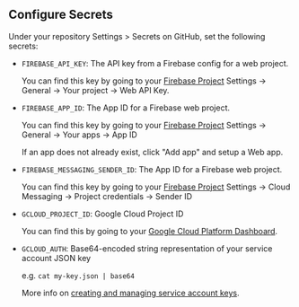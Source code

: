 ## Configure Secrets

Under your repository Settings > Secrets on GitHub, set the following secrets:

- `FIREBASE_API_KEY`: The API key from a Firebase config for a web project.

  You can find this key by going to your [Firebase Project](https://console.firebase.google.com/) Settings -> General -> Your project -> Web API Key.

- `FIREBASE_APP_ID`: The App ID for a Firebase web project.

  You can find this key by going to your [Firebase Project](https://console.firebase.google.com/) Settings -> General -> Your apps -> App ID

  If an app does not already exist, click "Add app" and setup a Web app.

- `FIREBASE_MESSAGING_SENDER_ID`: The App ID for a Firebase web project.

  You can find this key by going to your [Firebase Project](https://console.firebase.google.com/) Settings -> Cloud Messaging -> Project credentials -> Sender ID

- `GCLOUD_PROJECT_ID`: Google Cloud Project ID

  You can find this by going to your [Google Cloud Platform Dashboard](https://console.cloud.google.com/home/dashboard).

- `GCLOUD_AUTH`: Base64-encoded string representation of your service account JSON key

  e.g. `cat my-key.json | base64`

  More info on [creating and managing service account keys](https://cloud.google.com/iam/docs/creating-managing-service-account-keys).
